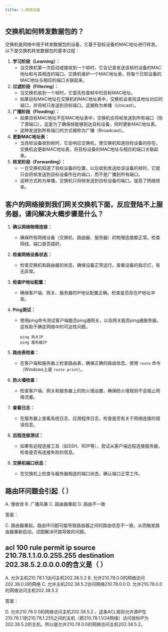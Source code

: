 ```yaml
---
title: 1.网络设备
---
```

## 交换机如何转发数据包的？

交换机是网络中用于转发数据包的设备，它基于目标设备的MAC地址进行转发。以下是交换机转发数据包的基本过程：

1. **学习阶段（Learning）：**
   * 当交换机第一次启动或接收到一个帧时，它会记录发送该帧的设备的MAC地址和与其相连的端口。交换机维护一个MAC地址表，将每个已知设备的MAC地址与相应的端口关联起来。
2. **过滤阶段（Filtering）：**
   * 当交换机收到一个帧时，它首先检查帧中的目标MAC地址。
   * 如果目标MAC地址在交换机的MAC地址表中，交换机会查找该地址对应的端口，并将帧只发送到目标端口。这被称为单播（Unicast）。
3. **广播阶段（Flooding）：**
   * 如果目标MAC地址不在MAC地址表中，交换机会将帧发送到所有端口（除了源端口）。这是为了确保帧能够到达目标设备，同时更新MAC地址表。
   * 这种发送到所有端口的方式被称为广播（Broadcast）。
4. **更新MAC地址表：**
   * 当目标设备收到帧时，它会响应交换机，使交换机知道目标设备的存在。交换机会更新MAC地址表，将目标设备的MAC地址与相应的端口关联起来。
5. **转发阶段（Forwarding）：**
   * 一旦交换机知道了目标设备的位置，以后收到发送给该设备的帧时，它就只会将帧发送到目标设备所在的端口，而不是广播到所有端口。
   * 这种方式称为单播，交换机只将帧发送到目标设备的端口，提高了网络效率。

## 客户的网络接到我们网关交换机下面，反应登陆不上服务器，请问解决大概步骤是什么？

1. **确认网络物理连接：**

   * 确保所有网络设备（交换机、路由器、服务器）的物理连接都正常。检查网线、端口是否插好。
2. **检查网络设备状态：**

   * 检查交换机和路由器的状态，确保设备正常运行。查看设备的指示灯，有无异常。
3. **检查IP地址配置：**

   * 确保客户端、网关、服务器的IP地址配置正确。检查是否存在IP地址冲突。
4. **Ping测试：**

   * 使用ping命令测试客户端能否ping通网关，以及网关能否ping通服务器。这有助于确定网络中的可达性问题。

     ```
     ping 网关IP
     ping 服务器IP
     ```
5. **路由表检查：**

   * 在客户端和服务器上检查路由表，确保正确的路由信息。使用 `route` 命令（Windows上是 `route print`）。
6. **防火墙检查：**

   * 检查客户端、网关和服务器上的防火墙设置，确保防火墙规则不会阻止网络流量。
7. **查看日志：**

   * 在服务器上查看系统日志、应用程序日志，检查是否有关于网络连接的错误信息。
8. **远程连接测试：**

   * 如果有远程连接工具（如SSH、RDP等），尝试从客户端远程连接服务器，检查是否有连接失败的信息。
9. **交换机端口状态：**

   * 在交换机上检查与服务器相连的端口状态，确认端口正常工作。

## 路由环问题会引起（    ）

A.	慢收敛
B.	广播风暴
C.	路由器重起
D.	路由不一致

答案：

C. 路由器重起。路由环问题可能导致路由器之间的路由信息不一致，从而触发路由器重新启动，试图解决环路导致的问题。

## acl 100 rule permit ip source 210.78.1.1.0.0.255.255 destination 202.38.5.2.0.0.0.0的含义是（   ）

A. 允许主机210.78.1.1访问主机202.38.5.2
B. 允许210.78.0.0的网络访问202.38.0.0的网络
C. 允许主机202.38.5.2访问网络210.78.0.0
D. 允许210.78.0.0的网络访问主机202.38.5.2

答案：

D. 允许210.78.0.0的网络访问主机202.38.5.2  。这条ACL规则允许源IP在210.78.1.1到210.78.1.255之间的主机（即210.78.1.1/24网络）访问目标IP为202.38.5.2的主机。所以是允许210.78.0.0的网络访问主机202.38.5.2。
